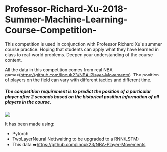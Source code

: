 # Professor-Richard-Xu-2018-Summer-Machine-Learning-Course-Competition-
This competition is used in conjunction with Professor Richard Xu's summer course practice. Hoping that students can apply what they have learned in class to real-world problems. Deepen your understanding of the course content.

All the data in this competition comes from real NBA games(https://github.com/linouk23/NBA-Player-Movements). The position of players on the field can vary with different tactics and different time.

##### The competition requirement is to predict the position of a particular player after 2 seconds based on the historical position information of all players in the course.

![](C:\Users\LordSantAnna\Desktop\spurs.gif)

It has been made using:

- Pytorch 
- TwoLayerNeural Net(waiting to be upgraded to a RNN/LSTM)
- This data :arrow_right:https://github.com/linouk23/NBA-Player-Movements

